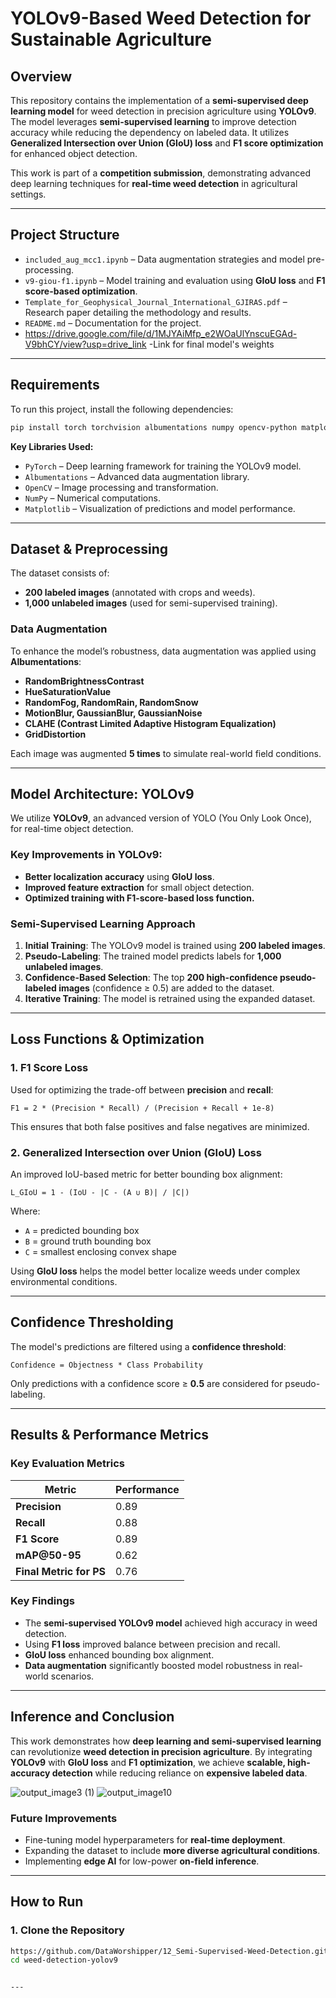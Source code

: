 # **YOLOv9-Based Weed Detection for Sustainable Agriculture**

## **Overview**
This repository contains the implementation of a **semi-supervised deep learning model** for weed detection in precision agriculture using **YOLOv9**. The model leverages **semi-supervised learning** to improve detection accuracy while reducing the dependency on labeled data. It utilizes **Generalized Intersection over Union (GIoU) loss** and **F1 score optimization** for enhanced object detection.

This work is part of a **competition submission**, demonstrating advanced deep learning techniques for **real-time weed detection** in agricultural settings.

---

## **Project Structure**
- `included_aug_mcc1.ipynb` – Data augmentation strategies and model pre-processing.
- `v9-giou-f1.ipynb` – Model training and evaluation using **GIoU loss** and **F1 score-based optimization**.
- `Template_for_Geophysical_Journal_International_GJIRAS.pdf` – Research paper detailing the methodology and results.
- `README.md` – Documentation for the project.
- https://drive.google.com/file/d/1MJYAiMfp_e2WOaUlYnscuEGAd-V9bhCY/view?usp=drive_link -Link for final model's weights

---

## **Requirements**
To run this project, install the following dependencies:

```bash
pip install torch torchvision albumentations numpy opencv-python matplotlib tqdm ultralytics
```

**Key Libraries Used:**
- `PyTorch` – Deep learning framework for training the YOLOv9 model.
- `Albumentations` – Advanced data augmentation library.
- `OpenCV` – Image processing and transformation.
- `NumPy` – Numerical computations.
- `Matplotlib` – Visualization of predictions and model performance.

---

## **Dataset & Preprocessing**
The dataset consists of:
- **200 labeled images** (annotated with crops and weeds).
- **1,000 unlabeled images** (used for semi-supervised training).

### **Data Augmentation**
To enhance the model’s robustness, data augmentation was applied using **Albumentations**:
- **RandomBrightnessContrast**
- **HueSaturationValue**
- **RandomFog, RandomRain, RandomSnow**
- **MotionBlur, GaussianBlur, GaussianNoise**
- **CLAHE (Contrast Limited Adaptive Histogram Equalization)**
- **GridDistortion**

Each image was augmented **5 times** to simulate real-world field conditions.

---

## **Model Architecture: YOLOv9**
We utilize **YOLOv9**, an advanced version of YOLO (You Only Look Once), for real-time object detection.

### **Key Improvements in YOLOv9:**
- **Better localization accuracy** using **GIoU loss**.
- **Improved feature extraction** for small object detection.
- **Optimized training with F1-score-based loss function.**

### **Semi-Supervised Learning Approach**
1. **Initial Training**: The YOLOv9 model is trained using **200 labeled images**.
2. **Pseudo-Labeling**: The trained model predicts labels for **1,000 unlabeled images**.
3. **Confidence-Based Selection**: The top **200 high-confidence pseudo-labeled images** (confidence ≥ 0.5) are added to the dataset.
4. **Iterative Training**: The model is retrained using the expanded dataset.

---

## **Loss Functions & Optimization**
### **1. F1 Score Loss**
Used for optimizing the trade-off between **precision** and **recall**:

```
F1 = 2 * (Precision * Recall) / (Precision + Recall + 1e-8)
```

This ensures that both false positives and false negatives are minimized.

### **2. Generalized Intersection over Union (GIoU) Loss**
An improved IoU-based metric for better bounding box alignment:

```
L_GIoU = 1 - (IoU - |C - (A ∪ B)| / |C|)
```

Where:
- `A` = predicted bounding box
- `B` = ground truth bounding box
- `C` = smallest enclosing convex shape

Using **GIoU loss** helps the model better localize weeds under complex environmental conditions.

---

## **Confidence Thresholding**
The model's predictions are filtered using a **confidence threshold**:

```
Confidence = Objectness * Class Probability
```

Only predictions with a confidence score ≥ **0.5** are considered for pseudo-labeling.

---

## **Results & Performance Metrics**
### **Key Evaluation Metrics**
| Metric       | Performance |
|-------------|------------|
| **Precision** | 0.89 |
| **Recall**   | 0.88 |
| **F1 Score** | 0.89 |
| **mAP@50-95** | 0.62 |
| **Final Metric for PS** | 0.76 |


### **Key Findings**
- The **semi-supervised YOLOv9 model** achieved high accuracy in weed detection.
- Using **F1 loss** improved balance between precision and recall.
- **GIoU loss** enhanced bounding box alignment.
- **Data augmentation** significantly boosted model robustness in real-world scenarios.

---

## **Inference and Conclusion**
This work demonstrates how **deep learning and semi-supervised learning** can revolutionize **weed detection in precision agriculture**. By integrating **YOLOv9** with **GIoU loss** and **F1 optimization**, we achieve **scalable, high-accuracy detection** while reducing reliance on **expensive labeled data**.

![output_image3 (1)](https://github.com/user-attachments/assets/72e098cb-10f8-46c6-ad1f-89063487ebaa)
![output_image10](https://github.com/user-attachments/assets/7129751a-cdf2-4709-b6ec-e74a7feb6646)



### **Future Improvements**
- Fine-tuning model hyperparameters for **real-time deployment**.
- Expanding the dataset to include **more diverse agricultural conditions**.
- Implementing **edge AI** for low-power **on-field inference**.

---

## **How to Run**
### **1. Clone the Repository**
```bash
https://github.com/DataWorshipper/12_Semi-Supervised-Weed-Detection.git
cd weed-detection-yolov9
```


```

---


